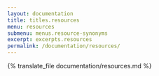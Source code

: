 ```yaml
---
layout: documentation
title: titles.resources
menu: resources
submenu: menus.resource-synonyms
excerpt: excerpts.resources
permalink: /documentation/resources/
---
```


{% translate_file documentation/resources.md %}
